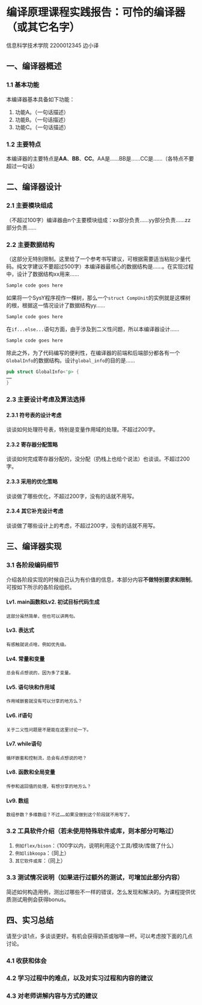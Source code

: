 # 编译原理课程实践报告：可怜的编译器（或其它名字）

信息科学技术学院 2200012345 边小译

## 一、编译器概述

### 1.1 基本功能

本编译器基本具备如下功能：
1. 功能A。（一句话描述）
2. 功能B。（一句话描述）
3. 功能C。（一句话描述）

### 1.2 主要特点

本编译器的主要特点是**AA**、**BB**、**CC**。AA是……BB是……CC是……（各特点不要超过一句话）

## 二、编译器设计

### 2.1 主要模块组成

（不超过100字）编译器由n个主要模块组成：xx部分负责……yy部分负责……zz部分负责……

### 2.2 主要数据结构

（这部分无特别限制。这里给了一个参考书写建议，可根据需要适当粘贴少量代码。纯文字建议不要超过500字）本编译器最核心的数据结构是……。在实现过程中，设计了数据结构xx用来……

```c
Sample code goes here
```

如果将一个SysY程序视作一棵树，那么一个`struct CompUnit`的实例就是这棵树的根，根据这一情况设计了数据结构yy……

```c
Sample code goes here
```

在`if...else...`语句方面，由于涉及到二义性问题，所以本编译器设计……

```c
Sample code goes here
```

除此之外，为了代码编写的便利性，在编译器的前端和后端部分都各有一个`GlobalInfo`的数据结构。设计`global_info`的目的是……

```rust
pub struct GlobalInfo<'p> {
……
}
```

### 2.3 主要设计考虑及算法选择

#### 2.3.1 符号表的设计考虑
谈谈如何处理符号表，特别是变量作用域的处理。不超过200字。

#### 2.3.2 寄存器分配策略
谈谈如何完成寄存器分配的，没分配（扔栈上也给个说法）也谈谈。不超过200字。

#### 2.3.3 采用的优化策略
谈谈做了哪些优化，不超过200字，没有的话就不用写。

#### 2.3.4 其它补充设计考虑
谈谈做了哪些设计上的考虑，不超过200字，没有的话就不用写。

## 三、编译器实现

### 3.1 各阶段编码细节

介绍各阶段实现的时候自己认为有价值的信息，本部分内容**不做特别要求和限制**。可按如下所示的各阶段组织。

#### Lv1. main函数和Lv2. 初试目标代码生成
```
这部分虽然简单，但也可以讲两句。
```
#### Lv3. 表达式
```
有感触就说点啥，例如优先级。
```
#### Lv4. 常量和变量
```
总会有点想说的，因为多了变量。
```
#### Lv5. 语句块和作用域
```
作用域嵌套就没有可以分享的地方么？
```
#### Lv6. if语句
```
关于二义性问题是不是能在这里讨论一下。
```
#### Lv7. while语句
```
循环嵌套和控制流，总会有点想说的吧？
```
#### Lv8. 函数和全局变量
```
传参和返回值的处理，有想分享的地方么？
```
#### Lv9. 数组
```
数组参数？多维数组？不过……如果没做到这个阶段就不用写了。
```

### 3.2 工具软件介绍（若未使用特殊软件或库，则本部分可略过）
1. `例如flex/bison`：（100字以内，说明利用这个工具/模块/库做了什么）
2. `例如libkoopa`：（同上）
3. `其它软件或库`：（同上）

### 3.3 测试情况说明（如果进行过额外的测试，可增加此部分内容）

简述如何构造用例，测出过哪些不一样的错误，怎么发现和解决的。为课程提供优质测试用例会获得bonus。

## 四、实习总结

请至少谈1点，多谈谈更好。有机会获得奶茶或咖啡一杯。可以考虑按下面的几点讨论。

### 4.1 收获和体会
### 4.2 学习过程中的难点，以及对实习过程和内容的建议
### 4.3 对老师讲解内容与方式的建议
